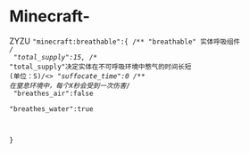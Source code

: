 # Minecraft-
ZYZU
<code>"minecraft:breathable":{    /** "breathable" 实体呼吸组件 */ <br>
    "total_supply":15,    /** "total_supply"决定实体在不可呼吸环境中憋气的时间长短 (单位：S)*/<>
    "suffocate_time":0    /** 在窒息环境中，每个X秒会受到一次伤害*/<br>
    "breathes_air":false<br>
    "breathes_water":true<br>

} <br>
  </code>
